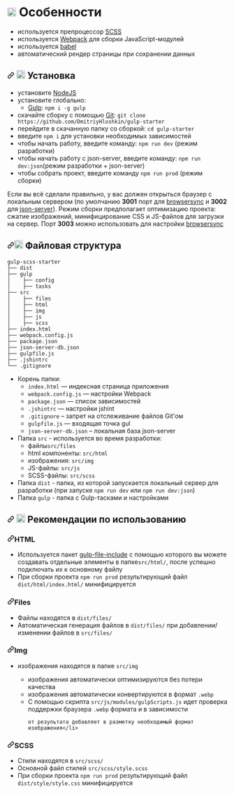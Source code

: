 <h1>
  <img alt="fire" height="20" width="20" src="https://github.githubassets.com/images/icons/emoji/unicode/1f525.png">
  Особенности
</h1>

<ul dir="auto">
  <li>используется препроцессор <a href="https://sass-lang.com/" rel="nofollow">SCSS</a></li>
  <li>используется <a href="https://webpack.js.org/" rel="nofollow">Webpack</a> для сборки JavaScript-модулей</li>
  <li>используется <a href="https://babeljs.io" rel="nofollow">babel</a></li>
  <li>автоматический рендер страницы при сохранении данных</li>
</ul>

<h2 dir="auto">
  <a>
    <svg class="octicon octicon-link" viewBox="0 0 16 16" version="1.1" width="16" height="16" aria-hidden="true">
    <path fill-rule="evenodd" d="M7.775 3.275a.75.75 0 001.06 1.06l1.25-1.25a2 2 0 112.83 2.83l-2.5 2.5a2 2 0 01-2.83 0 .75.75 0 00-1.06 1.06 3.5 3.5 0 004.95 0l2.5-2.5a3.5 3.5 0 00-4.95-4.95l-1.25 1.25zm-4.69 9.64a2 2 0 010-2.83l2.5-2.5a2 2 0 012.83 0 .75.75 0 001.06-1.06 3.5 3.5 0 00-4.95 0l-2.5 2.5a3.5 3.5 0 004.95 4.95l1.25-1.25a.75.75 0 00-1.06-1.06l-1.25 1.25a2 2 0 01-2.83 0z"></path></svg>
   </a>

  <g-emoji class="g-emoji" alias="hammer_and_wrench" fallback-src="https://github.githubassets.com/images/icons/emoji/unicode/1f6e0.png">
    <img class="emoji" alt="hammer_and_wrench" height="20" width="20" src="https://github.githubassets.com/images/icons/emoji/unicode/1f6e0.png">
  </g-emoji> 
   Установка
 </h2>
 
 <ul dir="auto">
  <li>установите <a href="https://nodejs.org/en/" rel="nofollow">NodeJS</a></li>
  <li>установите глобально:
  
  <ul dir="auto">
    <li><a href="https://gulpjs.com/" rel="nofollow">Gulp</a>: <code>npm i -g gulp</code></li>
  </ul>
  
  </li>
  <li>скачайте сборку с помощью <a href="https://git-scm.com/downloads" rel="nofollow">Git</a>: <code>git clone https://github.com/DmitriyHloshkin/gulp-starter</code></li>
  <li>перейдите в скачанную папку со сборкой: <code>cd gulp-starter</code></li>
  <li>введите <code>npm i</code> для установки необходимых зависимостей</li>
  <li>чтобы начать работу, введите команду: <code>npm run dev</code> (режим разработки)</li>
  <li>чтобы начать работу c json-server, введите команду: <code>npm run dev:json</code>(режим разработки + json-server)</li>
  <li>чтобы собрать проект, введите команду <code>npm run prod</code> (режим сборки)</li>
</ul>

Если вы всё сделали правильно, у вас должен открыться браузер с локальным сервером (по умолчанию <b>3001</b> порт для 
<a href="https://browsersync.io" rel="nofollow">browsersync</a> и <b>3002</b> для <a href="https://github.com/typicode/json-server" rel="nofollow">json-server</a>). 
Режим сборки предполагает оптимизацию проекта: сжатие изображений, минифицирование CSS и JS-файлов для загрузки на сервер.
Порт <b>3003</b> можно использовать для настройки <a href="https://browsersync.io" rel="nofollow">browsersync</a>

<h2 dir="auto"><a id="user-content-open_file_folder-файловая-структура" class="anchor" aria-hidden="true" href="#open_file_folder-файловая-структура"><svg class="octicon octicon-link" viewBox="0 0 16 16" version="1.1" width="16" height="16" aria-hidden="true"><path fill-rule="evenodd" d="M7.775 3.275a.75.75 0 001.06 1.06l1.25-1.25a2 2 0 112.83 2.83l-2.5 2.5a2 2 0 01-2.83 0 .75.75 0 00-1.06 1.06 3.5 3.5 0 004.95 0l2.5-2.5a3.5 3.5 0 00-4.95-4.95l-1.25 1.25zm-4.69 9.64a2 2 0 010-2.83l2.5-2.5a2 2 0 012.83 0 .75.75 0 001.06-1.06 3.5 3.5 0 00-4.95 0l-2.5 2.5a3.5 3.5 0 004.95 4.95l1.25-1.25a.75.75 0 00-1.06-1.06l-1.25 1.25a2 2 0 01-2.83 0z"></path></svg></a><g-emoji class="g-emoji" alias="open_file_folder" fallback-src="https://github.githubassets.com/images/icons/emoji/unicode/1f4c2.png"><img class="emoji" alt="open_file_folder" height="20" width="20" src="https://github.githubassets.com/images/icons/emoji/unicode/1f4c2.png"></g-emoji> Файловая структура</h2>

<pre class="notranslate"><code>gulp-scss-starter
├── dist
├── gulp
│&nbsp; &nbsp; ├── config
│&nbsp; &nbsp; ├── tasks
├── src
│&nbsp; &nbsp; ├── files
│&nbsp; &nbsp; ├── html
│&nbsp; &nbsp; ├── img
│&nbsp; &nbsp; ├── js
│&nbsp; &nbsp; ├── scss
├── index.html
├── webpack.config.js
├── package.json
├── json-server-db.json
├── gulpfile.js
├── .jshintrc
└── .gitignore
</code></pre>

<ul dir="auto">
  <li>Корень папки:
  <ul dir="auto">

  <li><code>index.html</code> — индексная страница приложения</li>
  <li><code>webpack.config.js</code> — настройки Webpack</li>
  <li><code>package.json</code> — список зависимостей</li>
  <li><code>.jshintrc</code> — настройки jshint</li> 
  <li><code>.gitignore</code> – запрет на отслеживание файлов Git'ом</li>
  <li><code>gulpfile.js</code> — входящая точка gul</li>
  <li><code>json-server-db.json</code> – локальная база json-server</li>

  </ul>

  </li>
  
  <li>Папка <code>src</code> - используется во время разработки:
  <ul dir="auto">

  <li>файлы<code>src/files</code></li>
  <li>html компоненты: <code>src/html</code></li>
  <li>изображения: <code>src/img</code></li>
  <li>JS-файлы: <code>src/js</code></li>
  <li>SCSS-файлы: <code>src/scss</code></li>

  </ul>

  </li>
<li>Папка <code>dist</code> - папка, из которой запускается локальный сервер для разработки (при запуске <code>npm run dev</code> или <code>npm run dev:json</code>)</li>
<li>Папка <code>gulp</code> - папка с Gulp-тасками и настройками</li>
 
</ul>

<h2 dir="auto"><a>
  <svg class="octicon octicon-link" viewBox="0 0 16 16" version="1.1" width="16" height="16" aria-hidden="true"><path fill-rule="evenodd" d="M7.775 3.275a.75.75 0 001.06 1.06l1.25-1.25a2 2 0 112.83 2.83l-2.5 2.5a2 2 0 01-2.83 0 .75.75 0 00-1.06 1.06 3.5 3.5 0 004.95 0l2.5-2.5a3.5 3.5 0 00-4.95-4.95l-1.25 1.25zm-4.69 9.64a2 2 0 010-2.83l2.5-2.5a2 2 0 012.83 0 .75.75 0 001.06-1.06 3.5 3.5 0 00-4.95 0l-2.5 2.5a3.5 3.5 0 004.95 4.95l1.25-1.25a.75.75 0 00-1.06-1.06l-1.25 1.25a2 2 0 01-2.83 0z"></path></svg></a><g-emoji class="g-emoji" alias="bulb" fallback-src="https://github.githubassets.com/images/icons/emoji/unicode/1f4a1.png">
  <img class="emoji" alt="bulb" height="20" width="20" src="https://github.githubassets.com/images/icons/emoji/unicode/1f4a1.png"></g-emoji> 
  Рекомендации по использованию
</h2>

<h3 dir="auto"><a><svg class="octicon octicon-link" viewBox="0 0 16 16" version="1.1" width="16" height="16" aria-hidden="true"><path fill-rule="evenodd" d="M7.775 3.275a.75.75 0 001.06 1.06l1.25-1.25a2 2 0 112.83 2.83l-2.5 2.5a2 2 0 01-2.83 0 .75.75 0 00-1.06 1.06 3.5 3.5 0 004.95 0l2.5-2.5a3.5 3.5 0 00-4.95-4.95l-1.25 1.25zm-4.69 9.64a2 2 0 010-2.83l2.5-2.5a2 2 0 012.83 0 .75.75 0 001.06-1.06 3.5 3.5 0 00-4.95 0l-2.5 2.5a3.5 3.5 0 004.95 4.95l1.25-1.25a.75.75 0 00-1.06-1.06l-1.25 1.25a2 2 0 01-2.83 0z"></path></svg></a>HTML</h3>
<ul dir="auto">
  <li>Используется пакет <a href="https://www.npmjs.com/package/gulp-file-include">gulp-file-include</a>
  с помощью которого вы можете создавать отдельные элементы в папке<code>src/html/</code>, после успешно подключать их к основному файлу</li>
  <li>При сборки проекта <code>npm run prod</code> результирующий файл <code>dist/html/index.html/</code> минифицируется</li>
</ul>

<h3 dir="auto"><a><svg class="octicon octicon-link" viewBox="0 0 16 16" version="1.1" width="16" height="16" aria-hidden="true"><path fill-rule="evenodd" d="M7.775 3.275a.75.75 0 001.06 1.06l1.25-1.25a2 2 0 112.83 2.83l-2.5 2.5a2 2 0 01-2.83 0 .75.75 0 00-1.06 1.06 3.5 3.5 0 004.95 0l2.5-2.5a3.5 3.5 0 00-4.95-4.95l-1.25 1.25zm-4.69 9.64a2 2 0 010-2.83l2.5-2.5a2 2 0 012.83 0 .75.75 0 001.06-1.06 3.5 3.5 0 00-4.95 0l-2.5 2.5a3.5 3.5 0 004.95 4.95l1.25-1.25a.75.75 0 00-1.06-1.06l-1.25 1.25a2 2 0 01-2.83 0z"></path></svg></a>Files</h3>
<ul dir="auto">
  <li>Файлы находятся в <code>dist/files/</code></li>
  <li>Автоматическая генерация файлов в <code>dist/files/</code> при добавлении/изменении файлов в <code>src/files/</code></li>
</ul>

<h3 dir="auto"><a><svg class="octicon octicon-link" viewBox="0 0 16 16" version="1.1" width="16" height="16" aria-hidden="true"><path fill-rule="evenodd" d="M7.775 3.275a.75.75 0 001.06 1.06l1.25-1.25a2 2 0 112.83 2.83l-2.5 2.5a2 2 0 01-2.83 0 .75.75 0 00-1.06 1.06 3.5 3.5 0 004.95 0l2.5-2.5a3.5 3.5 0 00-4.95-4.95l-1.25 1.25zm-4.69 9.64a2 2 0 010-2.83l2.5-2.5a2 2 0 012.83 0 .75.75 0 001.06-1.06 3.5 3.5 0 00-4.95 0l-2.5 2.5a3.5 3.5 0 004.95 4.95l1.25-1.25a.75.75 0 00-1.06-1.06l-1.25 1.25a2 2 0 01-2.83 0z"></path></svg></a>Img</h3>
<ul dir="auto">
  <li>изображения находятся в папке <code>src/img</code></li>
  <ul dir="auto">
  <li>изображения автоматически оптимизируются без потери качества</li>
  <li>изображения автоматически конвертируются в формат <code>.webp</code></li>
  <li>С помощью скрипта <code>src/js/modules/gulpScripts.js</code> идет проверка поддержки браузера <code>.webp</code> формата и в зависимости

    от результата добавляет в разметку необходимый формат изображения</li>

  </ul>
</li>
</ul>

<h3 dir="auto"><a><svg class="octicon octicon-link" viewBox="0 0 16 16" version="1.1" width="16" height="16" aria-hidden="true"><path fill-rule="evenodd" d="M7.775 3.275a.75.75 0 001.06 1.06l1.25-1.25a2 2 0 112.83 2.83l-2.5 2.5a2 2 0 01-2.83 0 .75.75 0 00-1.06 1.06 3.5 3.5 0 004.95 0l2.5-2.5a3.5 3.5 0 00-4.95-4.95l-1.25 1.25zm-4.69 9.64a2 2 0 010-2.83l2.5-2.5a2 2 0 012.83 0 .75.75 0 001.06-1.06 3.5 3.5 0 00-4.95 0l-2.5 2.5a3.5 3.5 0 004.95 4.95l1.25-1.25a.75.75 0 00-1.06-1.06l-1.25 1.25a2 2 0 01-2.83 0z"></path></svg></a>SCSS</h3>
<ul dir="auto">
  <li>Стили находятся в <code>src/scss/</code></li>
  <li>Основной файл стилей <code>src/scss/style.scss</code></li>
  <li>При сборки проекта <code>npm run prod</code> результирующий файл <code>dist/style/style.css</code> минифицируется</li>
</ul>
